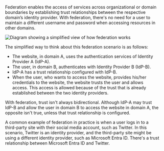 
Federation enables the access of services across organizational or domain boundaries by establishing trust relationships between the respective domain’s identity provider.  With federation, there's no need for a user to maintain a different username and password when accessing resources in other domains.

![Diagram showing a simplified view of how federation works](../media/5-federated-identification.png)

The simplified way to think about this federation scenario is as follows:

- The website, in domain A, uses the authentication services of Identity Provider A (IdP-A).
- The user, in domain B, authenticates with Identity Provider B (IdP-B).
- IdP-A has a trust relationship configured with IdP-B.
- When the user, who wants to access the website, provides his/her credentials to the website, the website trusts the user and allows access.   This access is allowed because of the trust that is already established between the two identity providers.

With federation, trust isn't always bidirectional.  Although IdP-A may trust IdP-B and allow the user in domain B to access the website in domain A, the opposite isn't true, unless that trust relationship is configured.

A common example of federation in practice is when a user logs in to a third-party site with their social media account, such as Twitter.  In this scenario, Twitter is an identity provider, and the third-party site might be using a different identity provider, such as Microsoft Entra ID. There's a trust relationship between Microsoft Entra ID and Twitter.
